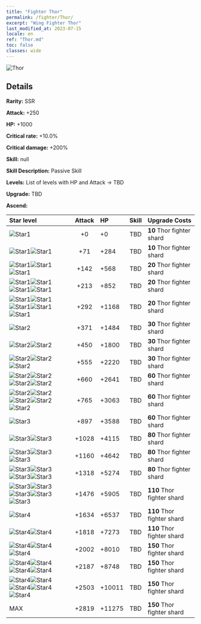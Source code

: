 ```yaml
---
title: "Fighter Thor"
permalink: /fighter/Thor/
excerpt: "Wing Fighter Thor"
last_modified_at: 2023-07-15
locale: en
ref: "Thor.md"
toc: false
classes: wide
---
```



 ![Thor](/images/ship/fj_img102.png)

## Details

 **Rarity:** SSR 

 **Attack:** +250

 **HP:** +1000

 **Critical rate:** +10.0%

 **Critical damage:** +200%

 **Skill:** null

 **Skill Description:**  Passive Skill

 **Levels:**  List of levels with HP and Attack -> TBD

 **Upgrade:**  TBD

 **Ascend:**  

  |  Star level | Attack | HP |  Skill | Upgrade Costs |
  |:------|:----:|:------|:-------:|:-------------------|
  | ![Star1](/images/s1.png)  | +0  | +0  | TBD  | **10** Thor fighter shard |
  | ![Star1](/images/s1.png)![Star1](/images/s1.png)  | +71  | +284  | TBD  | **10** Thor fighter shard |
  | ![Star1](/images/s1.png)![Star1](/images/s1.png)![Star1](/images/s1.png)  | +142  | +568  | TBD  | **20** Thor fighter shard |
  | ![Star1](/images/s1.png)![Star1](/images/s1.png)![Star1](/images/s1.png)![Star1](/images/s1.png)  | +213  | +852  | TBD  | **20** Thor fighter shard |
  | ![Star1](/images/s1.png)![Star1](/images/s1.png)![Star1](/images/s1.png)![Star1](/images/s1.png)![Star1](/images/s1.png)  | +292  | +1168  | TBD  | **20** Thor fighter shard |
  | ![Star2](/images/s2.png)  | +371  | +1484  | TBD  | **30** Thor fighter shard |
  | ![Star2](/images/s2.png)![Star2](/images/s2.png)  | +450  | +1800  | TBD  | **30** Thor fighter shard |
  | ![Star2](/images/s2.png)![Star2](/images/s2.png)![Star2](/images/s2.png)  | +555  | +2220  | TBD  | **30** Thor fighter shard |
  | ![Star2](/images/s2.png)![Star2](/images/s2.png)![Star2](/images/s2.png)![Star2](/images/s2.png)  | +660  | +2641  | TBD  | **60** Thor fighter shard |
  | ![Star2](/images/s2.png)![Star2](/images/s2.png)![Star2](/images/s2.png)![Star2](/images/s2.png)![Star2](/images/s2.png)  | +765  | +3063  | TBD  | **60** Thor fighter shard |
  | ![Star3](/images/s3.png)  | +897  | +3588  | TBD  | **60** Thor fighter shard |
  | ![Star3](/images/s3.png)![Star3](/images/s3.png)  | +1028  | +4115  | TBD  | **80** Thor fighter shard |
  | ![Star3](/images/s3.png)![Star3](/images/s3.png)![Star3](/images/s3.png)  | +1160  | +4642  | TBD  | **80** Thor fighter shard |
  | ![Star3](/images/s3.png)![Star3](/images/s3.png)![Star3](/images/s3.png)![Star3](/images/s3.png)  | +1318  | +5274  | TBD  | **80** Thor fighter shard |
  | ![Star3](/images/s3.png)![Star3](/images/s3.png)![Star3](/images/s3.png)![Star3](/images/s3.png)![Star3](/images/s3.png)  | +1476  | +5905  | TBD  | **110** Thor fighter shard |
  | ![Star4](/images/s4.png)  | +1634  | +6537  | TBD  | **110** Thor fighter shard |
  | ![Star4](/images/s4.png)![Star4](/images/s4.png)  | +1818  | +7273  | TBD  | **110** Thor fighter shard |
  | ![Star4](/images/s4.png)![Star4](/images/s4.png)![Star4](/images/s4.png)  | +2002  | +8010  | TBD  | **150** Thor fighter shard |
  | ![Star4](/images/s4.png)![Star4](/images/s4.png)![Star4](/images/s4.png)![Star4](/images/s4.png)  | +2187  | +8748  | TBD  | **150** Thor fighter shard |
  | ![Star4](/images/s4.png)![Star4](/images/s4.png)![Star4](/images/s4.png)![Star4](/images/s4.png)![Star4](/images/s4.png)  | +2503  | +10011  | TBD  | **150** Thor fighter shard |
  | MAX  | +2819  | +11275  | TBD  | **150** Thor fighter shard |

